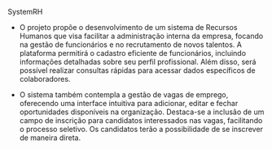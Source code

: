 SystemRH

- O projeto propõe o desenvolvimento de um sistema de Recursos Humanos que visa facilitar a 
administração interna da empresa, focando na gestão de funcionários e no recrutamento de novos 
talentos. A plataforma permitirá o cadastro eficiente de funcionários, incluindo informações detalhadas 
sobre seu perfil profissional. Além disso, será possível realizar consultas rápidas para acessar dados 
específicos de colaboradores.

- O  sistema também contempla a gestão de vagas de emprego, oferecendo uma interface intuitiva para 
adicionar, editar e fechar oportunidades disponíveis na organização. Destaca-se a inclusão de um 
campo de inscrição para candidatos interessados nas vagas, facilitando o processo seletivo. Os 
candidatos terão a possibilidade de se inscrever de maneira direta.
